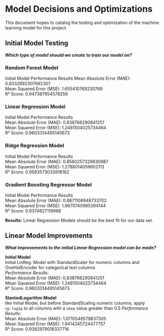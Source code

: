 # Model Decisions and Optimizations

This document hopes to catalog the testing and optimization of the machine learning model for this project.

## Initial Model Testing

***Which type of model should we create to train our model on?***

### Random Forest Model

Initial Model Performance Results 
Mean Absolute Error (MAE): 0.8332692307692307  
Mean Squared Error (MSE): 1.655410769230769  
R² Score: 0.947387954578258  

### Linear Regression Model

Initial Model Performance Results  
Mean Absolute Error (MAE): 0.838766290841251  
Mean Squared Error (MSE): 1.2481504025734464  
R² Score: 0.9603314495145673  

### Ridge Regression Model

Initial Model Performance Results  
Mean Absolute Error (MAE): 0.8560257329830987  
Mean Squared Error (MSE): 1.2788014059602113  
R² Score: 0.9593573033918162  

### Gradient Boosting Regressor Model

Initial Model Performance Results  
Mean Absolute Error (MAE): 0.8871108948733702  
Mean Squared Error (MSE): 1.9670740985394144  
R² Score: 0.9374827119988  

**Results:** Linear Regression Models should be the best fit for our data set.

## Linear Model Improvements

***What improvements to the initial Linear Regression model can be made?***

**Initial Model**  
Initial LinReg. Model with StandardScaler for numeric columns and OneHotEncoder for categorical text columns  
*Performance Results:*  
Mean Absolute Error (MAE): 0.838766290841251  
Mean Squared Error (MSE): 1.2481504025734464  
R² Score: 0.9603314495145673  

**SlantedLogarithm Model**  
like Initial Model, but before StandardScaling numeric columns, apply `np.log1p` to all columns with a `skew` value greater than 0.5
*Performance Results:*  
Mean Absolute Error (MAE): 1.0715546579837305  
Mean Squared Error (MSE): 1.9414245724477757  
R² Score: 0.9382979018337716  